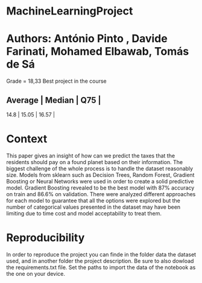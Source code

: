 # MachineLearningProject

# Authors: António Pinto , Davide Farinati, Mohamed Elbawab, Tomás de Sá

Grade = 18,33
Best project in the course

Average | Median | Q75 |
------------------------
14.8    | 15.05  | 16.57 |

# Context 

This paper gives an insight of how can we predict the taxes that the residents should pay on a found planet based on their information. The biggest challenge of the whole process is to handle the dataset reasonably size. Models from sklearn such as Decision Trees, Random Forest, Gradient Boosting or Neural Networks were used in order to create a solid predictive model. Gradient Boosting revealed to be the best model with 87% accuracy on train and 86.6% on validation. There were analyzed different approaches for each model to guarantee that all the options were explored but the number of categorical values presented in the dataset may have been limiting due to time cost and model acceptability to treat them.

# Reproducibility 

In order to reproduce the project you can finde in the folder data the dataset used, and in another folder the project description. Be sure to also dowload the requirements.txt file. Set the paths to import the data of the notebook as the one on your device.
